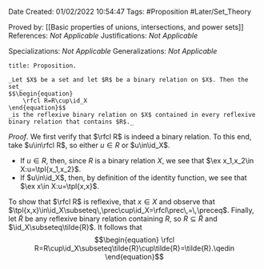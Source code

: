 <div class="topSpace"></div>

Date Created: 01/02/2022 10:54:47
Tags: #Proposition #Later/Set_Theory

Proved by: [[Basic properties of unions, intersections, and power sets]]
References: _Not Applicable_
Justifications: _Not Applicable_

Specializations: _Not Applicable_
Generalizations: _Not Applicable_

``` ad-Proposition
title: Proposition.

_Let $X$ be a set and let $R$ be a binary relation on $X$. Then the set_
$$\begin{equation}
    \rfcl R=R\cup\id_X
\end{equation}$$
_is the reflexive binary relation on $X$ contained in every reflexive binary relation that contains $R$._

```

_Proof_. We first verify that $\rfcl R$ is indeed a binary relation. To this end, take $u\in\rfcl R$, so either $u\in R$ or $u\in\id_X$.
* If $u\in R$, then, since $R$ is a binary relation $X$, we see that $\ex x_1,x_2\in X:u=\tpl{x_1,x_2}$.
* If $u\in\id_X$, then, by definition of the identity function, we see that $\ex x\in X:u=\tpl{x,x}$.

To show that $\rfcl R$ is reflexive, that $x\in X$ and observe that $\tpl{x,x}\in\id_X\subseteq\,\prec\cup\id_X=\rfcl\prec\,=\,\preceq$. Finally, let $\tilde{R}$ be any reflexive binary relation containing $R$, so $R\subseteq\tilde{R}$ and $\id_X\subseteq\tilde{R}$. It follows that
$$\begin{equation}
    \rfcl R=R\cup\id_X\subseteq\tilde{R}\cup\tilde{R}=\tilde{R}.\qedin
\end{equation}$$

